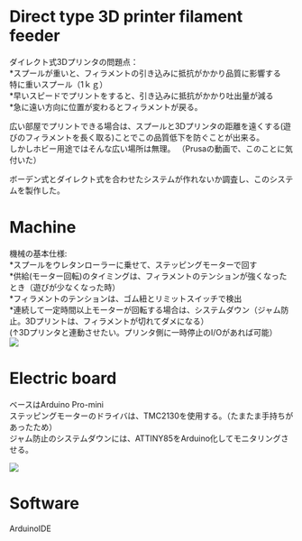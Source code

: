 # Direct type 3D printer filament feeder
ダイレクト式3Dプリンタの問題点：  
*スプールが重いと、フィラメントの引き込みに抵抗がかかり品質に影響する  
特に重いスプール（1ｋｇ）  
*早いスピードでプリントをすると、引き込みに抵抗がかかり吐出量が減る  
*急に遠い方向に位置が変わるとフィラメントが戻る。  
  
広い部屋でプリントできる場合は、スプールと3Dプリンタの距離を遠くする(遊びのフィラメントを長く取る)ことでこの品質低下を防ぐことが出来る。  
しかしホビー用途ではそんな広い場所は無理。
（Prusaの動画で、このことに気付いた）


ボーデン式とダイレクト式を合わせたシステムが作れないか調査し、このシステムを製作した。  
  
  

# Machine
機械の基本仕様:  
*スプールをウレタンローラーに乗せて、ステッピングモーターで回す  
*供給(モーター回転)のタイミングは、フィラメントのテンションが強くなったとき（遊びが少なくなった時）  
*フィラメントのテンションは、ゴム紐とリミットスイッチで検出  
*連続して一定時間以上モーターが回転する場合は、システムダウン（ジャム防止。3Dプリントは、フィラメントが切れてダメになる）  
(↑3Dプリンタと連動させたい。プリンタ側に一時停止のI/Oがあれば可能）  
![](https://user-images.githubusercontent.com/44044800/230771700-191599d2-2b6f-4a53-9985-95916052d0fc.jpg)

# Electric board  
ベースはArduino Pro-mini  
ステッピングモーターのドライバは、TMC2130を使用する。（たまたま手持ちがあったため）  
ジャム防止のシステムダウンには、ATTINY85をArduino化してモニタリングさせる。  

![](https://github.com/atsukita1969/filament-spool-feeder/issues/3#issue-1660457740)  

# Software

ArduinoIDE


